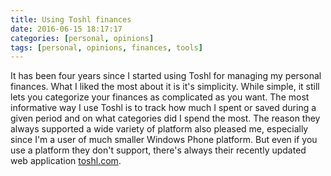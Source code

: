 ```yaml
---
title: Using Toshl finances
date: 2016-06-15 18:17:17
categories: [personal, opinions]
tags: [personal, opinions, finances, tools]
---
```

It has been four years since I started using Toshl for managing my personal finances. What I liked the most about it is it's simplicity. While simple, it still lets you categorize your finances as complicated as you want. The most informative way I use Toshl is to track how much I spent or saved during a given period and on what categories did I spend the most. The reason they always supported a wide variety of platform also pleased me, especially since I'm a user of much smaller Windows Phone platform. But even if you use a platform they don't support, there's always their recently updated web application [toshl.com](https://toshl.com).